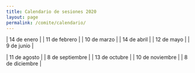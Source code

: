 ```yaml
---
title: Calendario de sesiones 2020
layout: page
permalink: /comite/calendario/
---
```



| 14 de enero | 
| 11 de febrero |
| 10 de marzo | 
| 14 de abril | 
| 12 de mayo |
| 9 de junio |

| 11 de agosto |
| 8 de septiembre |
| 13 de octubre | 
| 10 de noviembre |
| 8 de diciembre |


